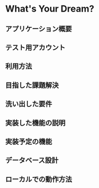 # What's Your Dream?

## アプリケーション概要

## テスト用アカウント

## 利用方法

## 目指した課題解決

## 洗い出した要件

## 実装した機能の説明

## 実装予定の機能

## データベース設計

## ローカルでの動作方法
